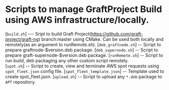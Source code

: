 # Scripts to manage GraftProject Build using AWS infrastructure/locally.

[`build.sh`] --- Sript to build Graft Project(https://github.com/graft-project/graft-ng) branch:master using CMake. Can be used both locally and remotely(as an argument to runRemote.sh).
[`deb_graftnode.sh`] -- Script to prepare graftnode-\$version.deb package.
[`deb_supernode.sh`] -- Script to prepare graft-supernode-\$version.deb package.
[`runRemote.sh`] -- Script to run build, deb packaging any other custom script remotely.  
[`spot.sh`] -- Script to create, view and terminate AWS spot requests using `spot_fleet.json` config file.
[`spot_fleet_template.json`] -- Template used to create spot_fleet.json.
[`upload.sh`] -- Script to upload any `*.deb` package to `APT` repository. 
